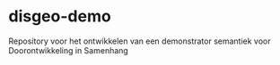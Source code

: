 # disgeo-demo
Repository voor het ontwikkelen van een demonstrator semantiek voor Doorontwikkeling in Samenhang
